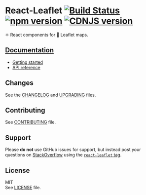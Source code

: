 # React-Leaflet [![Build Status](https://img.shields.io/travis/PaulLeCam/react-leaflet/master.svg)](https://travis-ci.org/PaulLeCam/react-leaflet) [![npm version](https://img.shields.io/npm/v/react-leaflet.svg)](https://www.npmjs.com/package/react-leaflet) [![CDNJS version](https://img.shields.io/cdnjs/v/react-leaflet.svg)](https://cdnjs.com/libraries/react-leaflet)

⚛️ React components for 🍃 Leaflet maps.

## [Documentation](http://react-leaflet.js.org)

- [Getting started](https://react-leaflet.js.org/docs/en/intro.html)
- [API reference](https://react-leaflet.js.org/docs/en/context.html)

## Changes

See the [CHANGELOG](CHANGELOG.md) and [UPGRADING](UPGRADING.md) files.

## Contributing

See [CONTRIBUTING](CONTRIBUTING.md) file.

## Support

Please **do not** use GitHub issues for support, but instead post your questions on [StackOverflow](https://stackoverflow.com/) using the [`react-leaflet` tag](https://stackoverflow.com/questions/tagged/react-leaflet).

## License

MIT\
See [LICENSE](LICENSE) file.
